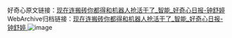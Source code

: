 好奇心原文链接：[现在连搬砖你都得和机器人抢活干了_智能_好奇心日报-钟舒婷 ](https://www.qdaily.com/articles/11528.html)
WebArchive归档链接：[现在连搬砖你都得和机器人抢活干了_智能_好奇心日报-钟舒婷 ](http://web.archive.org/web/20190623170706/https://www.qdaily.com/articles/11528.html)
![image](http://ww3.sinaimg.cn/large/007d5XDply1g3waae3gwoj30u02yd7wh)